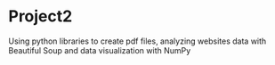 # Project2
Using python libraries to create pdf files, analyzing websites data with Beautiful Soup and data visualization with NumPy
